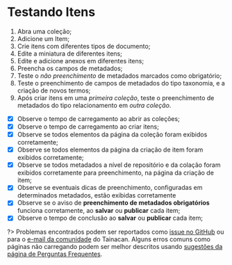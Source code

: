 # Testando Itens

1. Abra uma coleção;
2. Adicione um Item;
3. Crie itens com diferentes tipos de documento;
4. Edite a miniatura de diferentes itens;
5. Edite e adicione anexos em diferentes itens;
6. Preencha os campos de metadados;
  1. Teste o *não preenchimento* de metadados marcados como obrigatório;
  2. Teste o preenchimento de campos de metadados do tipo taxonomia, e a criação de novos termos;
  3. Após criar itens em uma *primeira coleção*, teste o preenchimento de metadados do tipo relacionamento em *outra coleção*.
  - [x] Observe o tempo de carregamento ao abrir as coleções;
  - [x] Observe o tempo de carregamento ao criar itens;
  - [x] Observe se todos elementos da página da coleção foram exibidos corretamente;
  - [x] Observe se todos elementos da página da criação de item foram exibidos corretamente;
  - [x] Observe se todos metadados a nível de repositório e da colação foram exibidos corretamente para preenchimento, na página da criação de item;
  - [x] Observe se eventuais dicas de preenchimento, configuradas em determinados metadados, estão exibidas corretamente
  - [x] Observe se o aviso de **preenchimento de metadados obrigatórios** funciona corretamente, ao **salvar** ou **publicar** cada item;
  - [x] Observe o tempo de conclusão ao **salvar** ou **publicar** cada item;

?> Problemas encontrados podem ser reportados como [issue no GitHub](https://github.com/tainacan/tainacan/issues) ou para o [e-mail da comunidade](tainacan@lists.riseup.net) do Tainacan. Alguns erros comuns como páginas não carregando podem ser melhor descritos usando [sugestões da página de Perguntas Frequentes](#acho-que-encontrei-um-erro-como-devo-proceder).